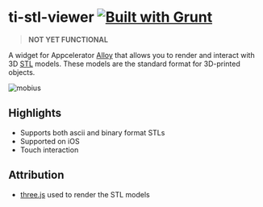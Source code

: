 # ti-stl-viewer [![Built with Grunt](https://cdn.gruntjs.com/builtwith.png)](http://gruntjs.com/)

> **NOT YET FUNCTIONAL**

A widget for Appcelerator [Alloy][] that allows you to render and interact with 3D [STL][] models. These models are the standard format for 3D-printed objects.

![mobius](http://cl.ly/image/1M1H1n462P3q/Screen%20Shot%202014-03-06%20at%209.50.17%20PM.png)

## Highlights

* Supports both ascii and binary format STLs
* Supported on iOS
* Touch interaction

## Attribution

* [three.js][] used to render the STL models

[Alloy]: http://www.appcelerator.com/titanium/alloy/
[STL]: http://en.wikipedia.org/wiki/STL_(file_format)
[three.js]: http://threejs.org/